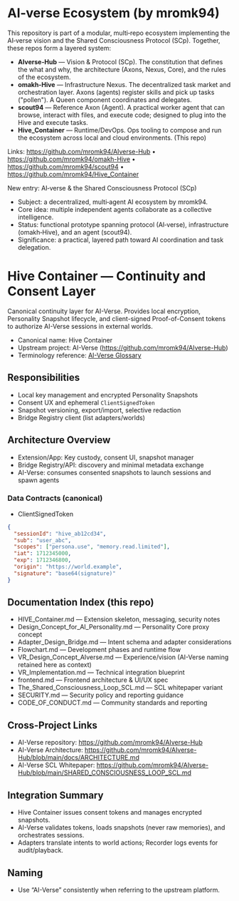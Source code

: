 # AI‑verse Ecosystem (by mromk94)

This repository is part of a modular, multi‑repo ecosystem implementing the AI‑verse vision and the Shared Consciousness Protocol (SCp). Together, these repos form a layered system:

- **AIverse‑Hub** — Vision & Protocol (SCp). The constitution that defines the what and why, the architecture (Axons, Nexus, Core), and the rules of the ecosystem.
- **omakh‑Hive** — Infrastructure Nexus. The decentralized task market and orchestration layer. Axons (agents) register skills and pick up tasks ("pollen"). A Queen component coordinates and delegates.
- **scout94** — Reference Axon (Agent). A practical worker agent that can browse, interact with files, and execute code; designed to plug into the Hive and execute tasks.
- **Hive_Container** — Runtime/DevOps. Ops tooling to compose and run the ecosystem across local and cloud environments. (This repo)

Links: https://github.com/mromk94/AIverse-Hub • https://github.com/mromk94/omakh-Hive • https://github.com/mromk94/scout94 • https://github.com/mromk94/Hive_Container

New entry: AI‑verse & the Shared Consciousness Protocol (SCp)
- Subject: a decentralized, multi‑agent AI ecosystem by mromk94.
- Core idea: multiple independent agents collaborate as a collective intelligence.
- Status: functional prototype spanning protocol (AI‑verse), infrastructure (omakh‑Hive), and an agent (scout94).
- Significance: a practical, layered path toward AI coordination and task delegation.

# Hive Container — Continuity and Consent Layer

Canonical continuity layer for AI-Verse. Provides local encryption, Personality Snapshot lifecycle, and client-signed Proof-of-Consent tokens to authorize AI-Verse sessions in external worlds.

- Canonical name: Hive Container
- Upstream project: AI-Verse (https://github.com/mromk94/AIverse-Hub)
- Terminology reference: [AI-Verse Glossary](https://github.com/mromk94/AIverse-Hub/blob/main/docs/GLOSSARY.md)

## Responsibilities
- Local key management and encrypted Personality Snapshots
- Consent UX and ephemeral `ClientSignedToken`
- Snapshot versioning, export/import, selective redaction
- Bridge Registry client (list adapters/worlds)

## Architecture Overview
- Extension/App: Key custody, consent UI, snapshot manager
- Bridge Registry/API: discovery and minimal metadata exchange
- AI-Verse: consumes consented snapshots to launch sessions and spawn agents

### Data Contracts (canonical)
- ClientSignedToken
```json
{
  "sessionId": "hive_ab12cd34",
  "sub": "user_abc",
  "scopes": ["persona.use", "memory.read.limited"],
  "iat": 1712345000,
  "exp": 1712346800,
  "origin": "https://world.example",
  "signature": "base64(signature)"
}
```

## Documentation Index (this repo)
- HIVE_Container.md — Extension skeleton, messaging, security notes
- Design_Concept_for_AI_Personality.md — Personality Core proxy concept
- Adapter_Design_Bridge.md — Intent schema and adapter considerations
- Flowchart.md — Development phases and runtime flow
- VR_Design_Concept_AIverse.md — Experience/vision (AI-Verse naming retained here as context)
- VR_Implementation.md — Technical integration blueprint
- frontend.md — Frontend architecture & UI/UX spec
- The_Shared_Consciousness_Loop_SCL.md — SCL whitepaper variant
- SECURITY.md — Security policy and reporting guidance
- CODE_OF_CONDUCT.md — Community standards and reporting

## Cross-Project Links
- AI-Verse repository: https://github.com/mromk94/AIverse-Hub
- AI-Verse Architecture: https://github.com/mromk94/AIverse-Hub/blob/main/docs/ARCHITECTURE.md
- AI-Verse SCL Whitepaper: https://github.com/mromk94/AIverse-Hub/blob/main/SHARED_CONSCIOUSNESS_LOOP_SCL.md

## Integration Summary
- Hive Container issues consent tokens and manages encrypted snapshots.
- AI-Verse validates tokens, loads snapshots (never raw memories), and orchestrates sessions.
- Adapters translate intents to world actions; Recorder logs events for audit/playback.

## Naming
- Use “AI-Verse” consistently when referring to the upstream platform.
